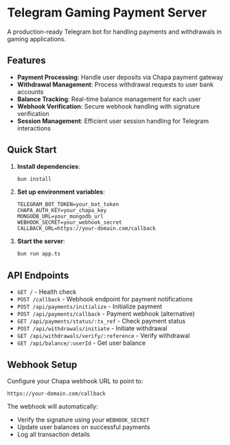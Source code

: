 # Telegram Gaming Payment Server

A production-ready Telegram bot for handling payments and withdrawals in gaming applications.

## Features

- **Payment Processing**: Handle user deposits via Chapa payment gateway
- **Withdrawal Management**: Process withdrawal requests to user bank accounts
- **Balance Tracking**: Real-time balance management for each user
- **Webhook Verification**: Secure webhook handling with signature verification
- **Session Management**: Efficient user session handling for Telegram interactions

## Quick Start

1. **Install dependencies**:

   ```bash
   bun install
   ```

2. **Set up environment variables**:

   ```env
   TELEGRAM_BOT_TOKEN=your_bot_token
   CHAPA_AUTH_KEY=your_chapa_key
   MONGODB_URL=your_mongodb_url
   WEBHOOK_SECRET=your_webhook_secret
   CALLBACK_URL=https://your-domain.com/callback
   ```

3. **Start the server**:
   ```bash
   bun run app.ts
   ```

## API Endpoints

- `GET /` - Health check
- `POST /callback` - Webhook endpoint for payment notifications
- `POST /api/payments/initialize` - Initialize payment
- `POST /api/payments/callback` - Payment webhook (alternative)
- `GET /api/payments/status/:tx_ref` - Check payment status
- `POST /api/withdrawals/initiate` - Initiate withdrawal
- `GET /api/withdrawals/verify/:reference` - Verify withdrawal
- `GET /api/balance/:userId` - Get user balance

## Webhook Setup

Configure your Chapa webhook URL to point to:

```
https://your-domain.com/callback
```

The webhook will automatically:

- Verify the signature using your `WEBHOOK_SECRET`
- Update user balances on successful payments
- Log all transaction details
